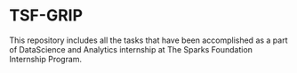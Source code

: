 # TSF-GRIP
This repository includes all the tasks that have been accomplished as a part of DataScience and Analytics internship at The Sparks Foundation Internship Program.

